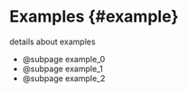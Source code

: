 # Examples {#example}

details about examples

* @subpage example_0
* @subpage example_1
* @subpage example_2